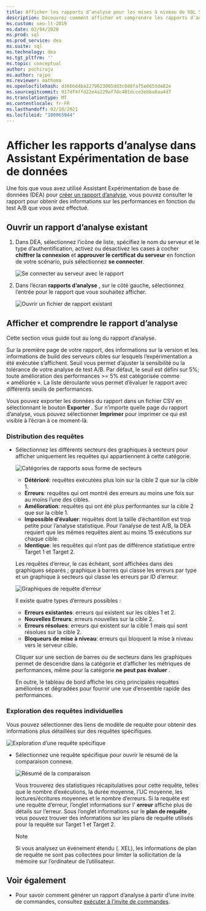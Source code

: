 ```yaml
---
title: Afficher les rapports d’analyse pour les mises à niveau de SQL Server
description: Découvrez comment afficher et comprendre les rapports d’analyse pour obtenir des informations sur les performances dans Assistant Expérimentation de base de données (DEA).
ms.custom: seo-lt-2019
ms.date: 02/04/2020
ms.prod: sql
ms.prod_service: dea
ms.suite: sql
ms.technology: dea
ms.tgt_pltfrm: ''
ms.topic: conceptual
author: pochiraju
ms.author: rajpo
ms.reviewer: mathoma
ms.openlocfilehash: d1666d4ba2279623065dd3c0d8faf5e0653de82e
ms.sourcegitcommit: 917df4ffd22e4a229af7dc481dcce3ebba0aa4d7
ms.translationtype: MT
ms.contentlocale: fr-FR
ms.lasthandoff: 02/10/2021
ms.locfileid: "100065944"
---
```

# <a name="view-analysis-reports-in-database-experimentation-assistant"></a>Afficher les rapports d’analyse dans Assistant Expérimentation de base de données

Une fois que vous avez utilisé Assistant Expérimentation de base de données (DEA) pour [créer un rapport d’analyse](database-experimentation-assistant-create-report.md), vous pouvez consulter le rapport pour obtenir des informations sur les performances en fonction du test A/B que vous avez effectué.

## <a name="open-an-existing-analysis-report"></a>Ouvrir un rapport d’analyse existant

1. Dans DEA, sélectionnez l’icône de liste, spécifiez le nom du serveur et le type d’authentification, activez ou désactivez les cases à cocher **chiffrer la connexion** et **approuver le certificat du serveur** en fonction de votre scénario, puis sélectionnez **se connecter**.

   ![Se connecter au serveur avec le rapport](./media/database-experimentation-assistant-view-report/dea-connect-to-server-with-report-files.png)

2. Dans l’écran **rapports d’analyse** , sur le côté gauche, sélectionnez l’entrée pour le rapport que vous souhaitez afficher.

   ![Ouvrir un fichier de rapport existant](./media/database-experimentation-assistant-view-report/dea-select-report-to-view.png)

## <a name="view-and-understand-the-analysis-report"></a>Afficher et comprendre le rapport d’analyse

Cette section vous guide tout au long du rapport d’analyse.

Sur la première page de votre rapport, des informations sur la version et les informations de build des serveurs cibles sur lesquels l’expérimentation a été exécutée s’affichent. Seuil vous permet d’ajuster la sensibilité ou la tolérance de votre analyse de test A/B. Par défaut, le seuil est défini sur 5%; toute amélioration des performances >= 5% est catégorisée comme « améliorée ».  La liste déroulante vous permet d’évaluer le rapport avec différents seuils de performances.

Vous pouvez exporter les données du rapport dans un fichier CSV en sélectionnant le bouton **Exporter** .  Sur n’importe quelle page du rapport d’analyse, vous pouvez sélectionner **Imprimer** pour imprimer ce qui est visible à l’écran à ce moment-là.

### <a name="query-distribution"></a>Distribution des requêtes

- Sélectionnez les différents secteurs des graphiques à secteurs pour afficher uniquement les requêtes qui appartiennent à cette catégorie.

   ![Catégories de rapports sous forme de secteurs](./media/database-experimentation-assistant-view-report/dea-view-report-pie-slices.png)

  - **Détérioré**: requêtes exécutées plus loin sur la cible 2 que sur la cible 1.
  - **Erreurs**: requêtes qui ont montré des erreurs au moins une fois sur au moins l’une des cibles.
  - **Amélioration**: requêtes qui ont été plus performantes sur la cible 2 que sur la cible 1.
  - **Impossible d’évaluer**: requêtes dont la taille d’échantillon est trop petite pour l’analyse statistique. Pour l’analyse de test A/B, la DEA requiert que les mêmes requêtes aient au moins 15 exécutions sur chaque cible.
  - **Identique**: les requêtes qui n’ont pas de différence statistique entre Target 1 et Target 2.

  Les requêtes d’erreur, le cas échéant, sont affichées dans des graphiques séparés ; graphique à barres qui classe les erreurs par type et un graphique à secteurs qui classe les erreurs par ID d’erreur.

   ![Graphiques de requête d’erreur](./media/database-experimentation-assistant-view-report/dea-error-query-charts.png)

  Il existe quatre types d’erreurs possibles :

  - **Erreurs existantes**: erreurs qui existent sur les cibles 1 et 2.
  - **Nouvelles Erreurs**: erreurs nouvelles sur la cible 2.
  - **Erreurs résolues**: erreurs qui existent sur la cible 1 mais qui sont résolues sur la cible 2.
  - **Bloqueurs de mise à niveau**: erreurs qui bloquent la mise à niveau vers le serveur cible.

  Cliquer sur une section de barres ou de secteurs dans les graphiques permet de descendre dans la catégorie et d’afficher les métriques de performances, même pour la catégorie **ne peut pas évaluer** .

  En outre, le tableau de bord affiche les cinq principales requêtes améliorées et dégradées pour fournir une vue d’ensemble rapide des performances.

### <a name="individual-query-drill-down"></a>Exploration des requêtes individuelles

Vous pouvez sélectionner des liens de modèle de requête pour obtenir des informations plus détaillées sur des requêtes spécifiques.

![Exploration d’une requête spécifique](./media/database-experimentation-assistant-view-report/dea-query-drill-down-report.png)

- Sélectionnez une requête spécifique pour ouvrir le résumé de la comparaison connexe.

   ![Résumé de la comparaison](./media/database-experimentation-assistant-view-report/dea-view-report-comparison-summary.png)

   Vous trouverez des statistiques récapitulatives pour cette requête, telles que le nombre d’exécutions, la durée moyenne, l’UC moyenne, les lectures/écritures moyennes et le nombre d’erreurs.  Si la requête est une requête d’erreur, l’onglet informations sur l' **erreur** affiche plus de détails sur l’erreur.  Sous l’onglet informations sur le **plan de requête** , vous pouvez trouver des informations sur les plans de requête utilisés pour la requête sur Target 1 et Target 2.

   > [!NOTE]
   > Si vous analysez un événement étendu (. XEL), les informations de plan de requête ne sont pas collectées pour limiter la sollicitation de la mémoire sur l’ordinateur de l’utilisateur.

## <a name="see-also"></a>Voir également

- Pour savoir comment générer un rapport d’analyse à partir d’une invite de commandes, consultez [exécuter à l’invite de commandes](database-experimentation-assistant-run-command-prompt.md).
